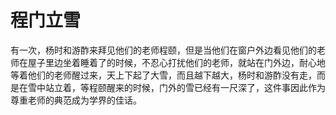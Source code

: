 # 程门立雪


<!--more-->

有一次，杨时和游酢来拜见他们的老师程颐，但是当他们在窗户外边看见他们的老师在屋子里边坐着睡着了的时候，不忍心打扰他们的老师，就站在门外边，耐心地等着他们的老师醒过来，天上下起了大雪，而且越下越大，杨时和游酢没有走，而是在雪中站立着，等程颐醒来的时候，门外的雪已经有一尺深了，这件事因此作为尊重老师的典范成为学界的佳话。

